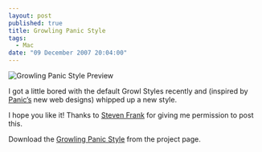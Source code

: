 ```yaml
---
layout: post
published: true
title: Growling Panic Style
tags: 
  - Mac
date: "09 December 2007 20:04:00"
---
```


<img src="http://static.tonyarnold.com/growling_panic_style_preview-1306152190.png" alt="Growling Panic Style Preview" class="center"/>

I got a little bored with the default Growl Styles recently and (inspired by [Panic’s][2] new web designs) whipped up a new style.

I hope you like it! Thanks to [Steven Frank][3] for giving me permission to post this.

Download the [Growling Panic Style][4] from the project page.

 [2]: http://panic.com/
 [3]: http://stevenf.com/
 [4]: http://tonyarnold.com/projects/growling-panic-style/